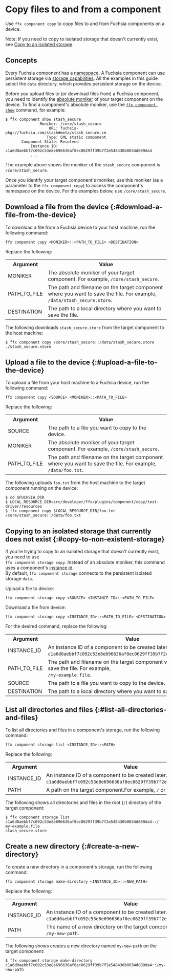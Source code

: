 # Copy files to and from a component

Use `ffx component copy` to copy files to and from Fuchsia components on a device.

Note: If you need to copy to isolated storage that doesn't currently exist, see [Copy to an isolated storage](#copy-to-non-existent-storage).

## Concepts

Every Fuchsia component has a [namespace][namespace]. A Fuchsia component can
use persistent storage via [storage capabilities][storage-capabilities]. All
the examples in this guide select the `data` directory, which provides
persistent storage on the device.

Before you upload files to (or download files from) a Fuchsia component,
you need to identify the [absolute moniker][absolute-moniker] of your
target component on the device. To find a component's absolute moniker,
use the [`ffx component show`][ffx-component-show] command,
for example:

``` none {:.devsite-disable-click-to-copy}
$ ffx component show stash_secure
               Moniker: /core/stash_secure
                   URL: fuchsia-pkg://fuchsia.com/stash#meta/stash_secure.cm
                  Type: CML static component
       Component State: Resolved
           Instance ID: c1a6d0aebbf7c092c53e8e696636af8ec0629ff39b7f2e548430b0034d809da4
           ...
```

The example above shows the moniker of the `stash_secure` component is
`/core/stash_secure`.

Once you identify your target component's moniker, use this
moniker (as a parameter to the `ffx component copy`) to access
the component's namespace on the device. For the examples below, use
`/core/stash_secure`.

## Download a file from the device {:#download-a-file-from-the-device}

To download a file from a Fuchsia device to your host machine, run the
following command:

```
ffx component copy <MONIKER>::<PATH_TO_FILE> <DESTINATION>
```

Replace the following:

<table class="responsive">
   <tr>
      <th>Argument</th>
      <th>Value</th>
   </tr>
   <tr>
      <td>MONIKER</td>
      <td>The absolute moniker of your target component.
         For example, <code>/core/stash_secure</code>.
      </td>
   </tr>
   <tr>
      <td>PATH_TO_FILE</td>
      <td>The path and filename on the target component where you want
         to save the file. For example, <br> <code>/data/stash_secure.store</code>.
      </td>
   </tr>
   <tr>
      <td>DESTINATION</td>
      <td>The path to a local directory where you want to save the file.</td>
   </tr>
</table>


The following downloads `stash_secure.store` from the target
component to the host machine:

``` none {:.devsite-disable-click-to-copy}
$ ffx component copy /core/stash_secure::/data/stash_secure.store ./stash_secure.store
```

## Upload a file to the device {:#upload-a-file-to-the-device}

To upload a file from your host machine to a Fuchsia device, run the
following command:

```
ffx component copy <SOURCE> <MONIKER>::<PATH_TO_FILE>
```

Replace the following:

<table class="responsive">
   <tr>
      <th>Argument</th>
      <th>Value</th>
   </tr>
   <tr>
      <td>SOURCE</td>
      <td>The path to a file you want to copy to the device.</td>
   </tr>
   <tr>
      <td>MONIKER</td>
      <td>The absolute moniker of your target component. For example,
         <code>/core/stash_secure</code>.
      </td>
   </tr>
   <tr>
      <td>PATH_TO_FILE</td>
      <td>The path and filename on the target component where you want
         to save the file. For example, <br> <code>/data/foo.txt</code>.
      </td>
   </tr>
</table>

The following uploads `foo.txt` from the host machine to the
target component running on the device:

``` none {:.devsite-disable-click-to-copy}
$ cd $FUCHSIA_DIR
$ LOCAL_RESOURCE_DIR=src/developer/ffx/plugins/component/copy/test-driver/resources
$ ffx component copy $LOCAL_RESOURCE_DIR/foo.txt /core/stash_secure::/data/foo.txt
```

## Copying to an isolated storage that currently does not exist {:#copy-to-non-existent-storage}

If you're trying to copy to an isolated storage that doesn't currently exist,
you need to use <br> `ffx component storage copy`. Instead of an absolute
moniker, this command uses a component's [instance id][component-id-index].<br>
By default, `ffx component storage` connects to the persistent
isolated storage `data`.

Upload a file to device:
```
ffx component storage copy <SOURCE> <INSTANCE_ID>::<PATH_TO_FILE>
```

Download a file from device:
```
ffx component storage copy <INSTANCE_ID>::<PATH_TO_FILE> <DESTINATION>
```

For the desired command, replace the following:

<table class="responsive">
   <tr>
      <th>Argument</th>
      <th>Value</th>
   </tr>
   <tr>
      <td>INSTANCE_ID</td>
      <td>An instance ID of a component to be created later. For example,
         <code>c1a6d0aebbf7c092c53e8e696636af8ec0629ff39b7f2e548430b0034d809da4</code>.
      </td>
   </tr>
   <tr>
      <td>PATH_TO_FILE</td>
      <td>The path and filename on the target component where you want
         to save the file. For example, <br> <code>/my-example.file</code>.
      </td>
   </tr>
   <tr>
      <td>SOURCE</td>
      <td>The path to a file you want to copy to the device.</td>
   </tr>
   <tr>
      <td>DESTINATION</td>
      <td>The path to a local directory where you want to save the
         file.
      </td>
   </tr>
</table>

## List all directories and files {:#list-all-directories-and-files}

To list all directories and files in a component's storage, run
the following command:

```
ffx component storage list <INSTANCE_ID>::<PATH>
```


Replace the following:

<table class="responsive">
   <tr>
      <th>Argument</th>
      <th>Value</th>
   </tr>
   <tr>
      <td>INSTANCE_ID</td>
      <td>An instance ID of a component to be created later. For example,
         <code>c1a6d0aebbf7c092c53e8e696636af8ec0629ff39b7f2e548430b0034d809da4</code>.
      </td>
   </tr>
   <tr>
      <td>PATH</td>
      <td>A path on the target component.For example, <code>/</code> or <code>/my/path/</code>.
      </td>
   </tr>
</table>

The following shows all directories and files in the root (`/`)
directory of the target component:

``` none {:.devsite-disable-click-to-copy}
$ ffx component storage list c1a6d0aebbf7c092c53e8e696636af8ec0629ff39b7f2e548430b0034d809da4::/
my-example.file
stash_secure.store
```

## Create a new directory {:#create-a-new-directory}

To create a new directory in a component's storage, run the
following command:

```
ffx component storage make-directory <INSTANCE_ID>::<NEW_PATH>
```

Replace the following:

<table class="responsive">
   <tr>
      <th>Argument</th>
      <th>Value</th>
   </tr>
   <tr>
      <td>INSTANCE_ID</td>
      <td>An instance ID of a component to be created later. For example,
         <code>c1a6d0aebbf7c092c53e8e696636af8ec0629ff39b7f2e548430b0034d809da4</code>.
      </td>
   </tr>
   <tr>
      <td>PATH</td>
      <td>The name of a new directory on the target component. For example, <code>/my-new-path</code>.
      </td>
   </tr>
</table>

The following shows creates a new directory named `my-new-path` on
the target component:

``` none {:.devsite-disable-click-to-copy}
$ ffx component storage make-directory c1a6d0aebbf7c092c53e8e696636af8ec0629ff39b7f2e548430b0034d809da4::/my-new-path
```

<!-- Reference links -->
[storage-capabilities]: /docs/concepts/components/v2/capabilities/storage.md
[ffx-component-storage]: https://fuchsia.dev/reference/tools/sdk/ffx#storage
[ffx-component-show]: ./view-component-information.md#get-detailed-information-from-a-component
[component-id-index]: /docs/development/components/component_id_index.md
[absolute-moniker]: /docs/reference/components/moniker.md#absolute
[namespace]: /docs/concepts/process/namespaces.md